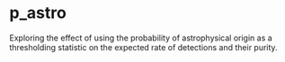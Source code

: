 # p_astro

Exploring the effect of using the probability of astrophysical origin as a thresholding statistic on the expected rate of detections and their purity.